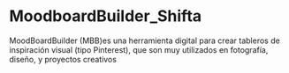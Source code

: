 # MoodboardBuilder_Shifta

MoodBoardBuilder (MBB)es una herramienta digital para crear tableros de inspiración visual (tipo Pinterest), que son muy utilizados en fotografía, diseño, y proyectos creativos
